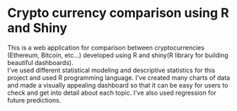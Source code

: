 # Crypto currency comparison using R and Shiny
This is a web application for comparison between cryptocurrencies (Ethereum, Bitcoin, etc...) developed using R and shiny(R library for building beautiful dashboards). <br>
I've used different statistical modeling and descriptive statistics for this project and used R programming language. I've created many charts of data and made a visually appealing dashboard so that it can be easy for users to check and get into detail about each topic. I've also used regression for future predictions.
